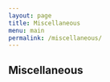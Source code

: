```yaml
---
layout: page
title: Miscellaneous
menu: main
permalink: /miscellaneous/
---
```


## Miscellaneous


